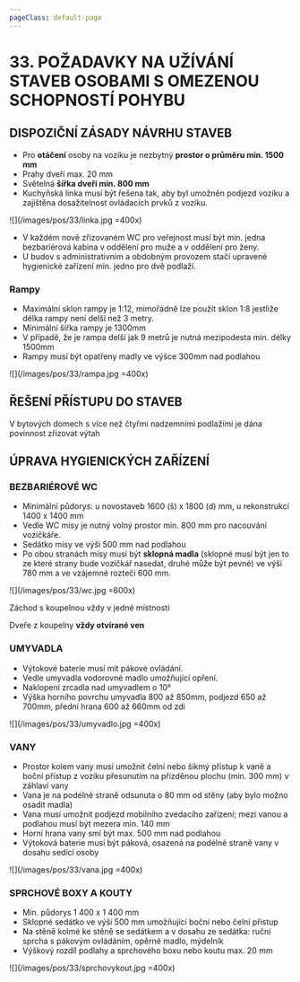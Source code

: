 ```yaml
---
pageClass: default-page
---
```


# 33. POŽADAVKY NA UŽÍVÁNÍ STAVEB OSOBAMI S OMEZENOU SCHOPNOSTÍ POHYBU

## DISPOZIČNÍ ZÁSADY NÁVRHU STAVEB

- Pro **otáčení** osoby na vozíku je nezbytný **prostor o průměru min. 1500 mm**
- Prahy dveří max. 20 mm
- Světelná **šířka dveří min. 800 mm**
- Kuchyňská linka musí být řešena tak, aby byl umožněn podjezd vozíku a zajištěna dosažitelnost ovládacích prvků z vozíku.

![](/images/pos/33/linka.jpg =400x)

- V každém nově zřizovaném WC pro veřejnost musí být min. jedna bezbariérová kabina v oddělení pro muže a v oddělení pro ženy.
- U budov s administrativním a obdobným provozem stačí upravené hygienické zařízení min. jedno pro dvě podlaží.

### Rampy

- Maximální sklon rampy je 1:12, mimořádně lze použít sklon 1:8 jestliže délka rampy není delší než 3 metry.
- Minimální šířka rampy je 1300mm
- V případě, že je rampa delší jak 9 metrů je nutná mezipodesta min. délky 1500mm
- Rampy musí být opatřeny madly ve výšce 300mm nad podlahou

![](/images/pos/33/rampa.jpg =400x)

## ŘEŠENÍ PŘÍSTUPU DO STAVEB

V bytových domech s více než čtyřmi nadzemními podlažími je dána povinnost zřizovat výtah

## ÚPRAVA HYGIENICKÝCH ZAŘÍZENÍ

### BEZBARIÉROVÉ WC

- Minimální půdorys: u novostaveb 1600 (š) x 1800 (d) mm, u rekonstrukcí 1400 x 1400 mm
- Vedle WC mísy je nutný volný prostor min. 800 mm pro nacouvání vozíčkáře.
- Sedátko mísy ve výši 500 mm nad podlahou
- Po obou stranách mísy musí být **sklopná madla** (sklopné musí být jen to ze které strany bude vozíčkář nasedat, druhé může být pevné) ve výši 780 mm a ve vzájemné rozteči 600 mm.

![](/images/pos/33/wc.jpg =600x)

Záchod s koupelnou vždy v jedné místnosti

Dveře z koupelny **vždy otvírané ven**

### UMYVADLA

- Výtokové baterie musí mít pákové ovládání.
- Vedle umyvadla vodorovné madlo umožňující opření.
- Naklopení zrcadla nad umyvadlem o 10°
- Výška horního povrchu umyvadla 800 až 850mm, podjezd 650 až 700mm, přední hrana 600 až 660mm od zdi

![](/images/pos/33/umyvadlo.jpg =400x)

### VANY

- Prostor kolem vany musí umožnit čelní nebo šikmý přístup k vaně a boční přístup z vozíku přesunutím na přizděnou plochu (min. 300 mm) v záhlaví vany
- Vana je na podélné straně odsunuta o 80 mm od stěny (aby bylo možno osadit madla)
- Vana musí umožnit podjezd mobilního zvedacího zařízení; mezi vanou a podlahou musí být mezera min. 140 mm
- Horní hrana vany smí být max. 500 mm nad podlahou
- Výtoková baterie musí být páková, osazená na podélné straně vany v dosahu sedící osoby

![](/images/pos/33/vana.jpg =400x)

### SPRCHOVÉ BOXY A KOUTY

- Min. půdorys 1 400 x 1 400 mm
- Sklopné sedátko ve výši 500 mm umožňující boční nebo čelní přístup
- Na stěně kolmé ke stěně se sedátkem a v dosahu ze sedátka: ruční sprcha s pákovým ovládáním, opěrné madlo, mýdelník
- Výškový rozdíl podlahy a sprchového boxu nebo koutu max. 20 mm

![](/images/pos/33/sprchovykout.jpg =400x)

